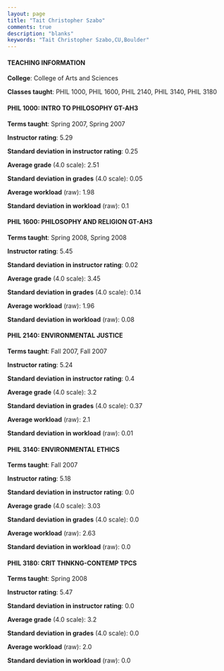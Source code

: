 ```yaml
---
layout: page
title: "Tait Christopher Szabo" 
comments: true
description: "blanks"
keywords: "Tait Christopher Szabo,CU,Boulder"
---
```

<head>
<script src="https://ajax.googleapis.com/ajax/libs/jquery/2.1.3/jquery.min.js"></script>
<script src="https://dl.dropboxusercontent.com/s/pc42nxpaw1ea4o9/highcharts.js?dl=0"></script>
<!-- <script src="../assets/js/highcharts.js"></script> -->
<style type="text/css">@font-face {
	font-family: "Bebas Neue";
	src: url(https://www.filehosting.org/file/details/544349/BebasNeue Regular.otf) format("opentype");
	}
	h1.Bebas { 
		font-family: "Bebas Neue", Verdana, Tahoma;
	}
</style>
</head>
	   
#### TEACHING INFORMATION

**College**: College of Arts and Sciences

**Classes taught**: PHIL 1000, PHIL 1600, PHIL 2140, PHIL 3140, PHIL 3180

#### PHIL 1000: INTRO TO PHILOSOPHY GT-AH3

**Terms taught**: Spring 2007, Spring 2007

**Instructor rating**: 5.29

**Standard deviation in instructor rating**: 0.25

**Average grade** (4.0 scale): 2.51

**Standard deviation in grades** (4.0 scale): 0.05

**Average workload** (raw): 1.98

**Standard deviation in workload** (raw): 0.1

#### PHIL 1600: PHILOSOPHY AND RELIGION GT-AH3

**Terms taught**: Spring 2008, Spring 2008

**Instructor rating**: 5.45

**Standard deviation in instructor rating**: 0.02

**Average grade** (4.0 scale): 3.45

**Standard deviation in grades** (4.0 scale): 0.14

**Average workload** (raw): 1.96

**Standard deviation in workload** (raw): 0.08

#### PHIL 2140: ENVIRONMENTAL JUSTICE

**Terms taught**: Fall 2007, Fall 2007

**Instructor rating**: 5.24

**Standard deviation in instructor rating**: 0.4

**Average grade** (4.0 scale): 3.2

**Standard deviation in grades** (4.0 scale): 0.37

**Average workload** (raw): 2.1

**Standard deviation in workload** (raw): 0.01

#### PHIL 3140: ENVIRONMENTAL ETHICS

**Terms taught**: Fall 2007

**Instructor rating**: 5.18

**Standard deviation in instructor rating**: 0.0

**Average grade** (4.0 scale): 3.03

**Standard deviation in grades** (4.0 scale): 0.0

**Average workload** (raw): 2.63

**Standard deviation in workload** (raw): 0.0

#### PHIL 3180: CRIT THNKNG-CONTEMP TPCS

**Terms taught**: Spring 2008

**Instructor rating**: 5.47

**Standard deviation in instructor rating**: 0.0

**Average grade** (4.0 scale): 3.2

**Standard deviation in grades** (4.0 scale): 0.0

**Average workload** (raw): 2.0

**Standard deviation in workload** (raw): 0.0

